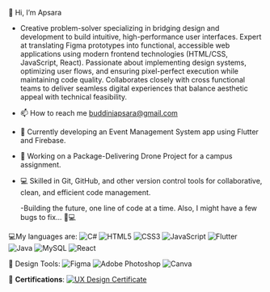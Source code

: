  👋 Hi, I’m Apsara
 
- Creative problem-solver specializing in bridging design and
 development to build intuitive, high-performance user
 interfaces. Expert at translating Figma prototypes into
 functional, accessible web applications using modern
 frontend technologies (HTML/CSS, JavaScript, React).
 Passionate about implementing design systems, optimizing
 user flows, and ensuring pixel-perfect execution while
 maintaining code quality. Collaborates closely with cross
functional teams to deliver seamless digital experiences that
 balance aesthetic appeal with technical feasibility.
  
- 📫 How to reach me buddiniapsara@gmail.com
- 🔧 Currently developing an Event Management System app using Flutter and Firebase.
- 🚀 Working on a Package-Delivering Drone Project for a campus assignment.
- 💻 Skilled in Git, GitHub, and other version control tools for collaborative, clean, and efficient code management.




  -Building the future, one line of code at a time.
   Also, I might have a few bugs to fix... 🐞💻






💻My languages are:
![C#](https://img.shields.io/badge/C%23-blue?style=for-the-badge&logo=c-sharp)
![HTML5](https://img.shields.io/badge/HTML5-E34F26?style=for-the-badge&logo=html5&logoColor=white)
![CSS3](https://img.shields.io/badge/CSS3-1572B6?style=for-the-badge&logo=css3&logoColor=white)
![JavaScript](https://img.shields.io/badge/JavaScript-F7DF1E?style=for-the-badge&logo=javascript&logoColor=black)
![Flutter](https://img.shields.io/badge/Flutter-blue?style=for-the-badge&logo=flutter)
![Java](https://img.shields.io/badge/Java-ED8B00?style=for-the-badge&logo=java&logoColor=white)
![MySQL](https://img.shields.io/badge/MySQL-4479A1?style=for-the-badge&logo=mysql&logoColor=white)
![React](https://img.shields.io/badge/React-20232A?style=for-the-badge&logo=react&logoColor=61DAFB)




🎨 Design Tools:
![Figma](https://img.shields.io/badge/Figma-F24E1E?style=for-the-badge&logo=figma&logoColor=white)
![Adobe Photoshop](https://img.shields.io/badge/Adobe%20Photoshop-31A8FF?style=for-the-badge&logo=adobe-photoshop&logoColor=white)
![Canva](https://img.shields.io/badge/Canva-00C4CC?style=for-the-badge&logo=canva&logoColor=white)

📜 **Certifications**:
[![UX Design Certificate](https://img.shields.io/badge/Foundations_of_UX_Design-Coursera-0056D2?style=for-the-badge&logo=coursera&logoColor=white)](https://coursera.org/share/9bb0cce2d5d9aa67672e4e4e72d8b257)

